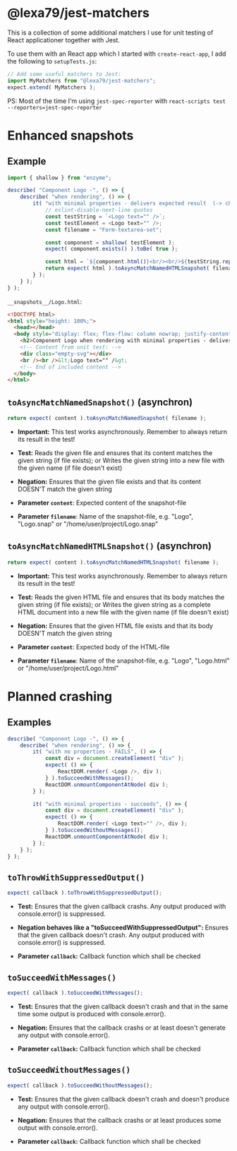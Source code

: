 # @lexa79/jest-matchers

This is a collection of some additional matchers I use for unit testing of React applicationer together with Jest.

To use them with an React app which I started with `create-react-app`, I add the following to `setupTests.js`:

``` js
// Add some useful matchers to Jest:
import MyMatchers from "@lexa79/jest-matchers";
expect.extend( MyMatchers );
```

PS: Most of the time I'm using `jest-spec-reporter` with `react-scripts test --reporters=jest-spec-reporter`

# Enhanced snapshots

## Example

``` js
import { shallow } from "enzyme";

describe( "Component Logo -", () => {
	describe( "when rendering", () => {
		it( "with minimal properties - delivers expected result  (-> check snapshot, too)", () => {
			// eslint-disable-next-line quotes
			const testString = `<Logo text="" />`;
			const testElement = <Logo text="" />;
			const filename = "Form-textarea-set";

			const component = shallow( testElement );
			expect( component.exists() ).toBe( true );

			const html = `${component.html()}<br/><br/>${testString.replace( "<", "&lt;" ).replace( ">", "&gt;" )}`;
			return expect( html ).toAsyncMatchNamedHTMLSnapshot( filename );
		} );
	} );
} );
```

`__snapshots__/Logo.html`:

``` html
<!DOCTYPE html>
<html style="height: 100%;">
  <head></head>
  <body style="display: flex; flex-flow: column nowrap; justify-content: center; align-items: center; height: 100%;">
    <h2>Component Logo when rendering with minimal properties - delivers expected result (-> check snapshot, too)</h2>
    <!-- Content from unit test: -->
    <div class="empty-svg"></div>
    <br /><br />&lt;Logo text="" /&gt;
    <!-- End of included content -->
  </body>
</html>
```

## `toAsyncMatchNamedSnapshot()` (asynchron)

``` js
return expect( content ).toAsyncMatchNamedSnapshot( filename );
```

* **Important:**
  This test works asynchronously. Remember to always return its result in the test!

* **Test:**
  Reads the given file and ensures that its content matches the given string (if file exists); or
  Writes the given string into a new file with the given name (if file doesn't exist)

* **Negation:**
  Ensures that the given file exists and that its content DOESN'T match the given string

* **Parameter `content`**:
  Expected content of the snapshot-file

* **Parameter `filename`**:
  Name of the snapshot-file, e.g. "Logo", "Logo.snap" or "/home/user/project/Logo.snap"

## `toAsyncMatchNamedHTMLSnapshot()` (asynchron)

``` js
return expect( content ).toAsyncMatchNamedHTMLSnapshot( filename );
```

* **Important:**
  This test works asynchronously. Remember to always return its result in the test!

* **Test:**
  Reads the given HTML file and ensures that its body matches the given string (if file exists); or
  Writes the given string as a complete HTML document into a new file with the given name (if file doesn't exist)

* **Negation:**
  Ensures that the given HTML file exists and that its body DOESN'T match the given string

* **Parameter `content`**:
  Expected body of the HTML-file

* **Parameter `filename`**:
  Name of the snapshot-file, e.g. "Logo", "Logo.html" or "/home/user/project/Logo.html"

# Planned crashing

## Examples

``` js
describe( "Component Logo -", () => {
	describe( "when rendering", () => {
		it( "with no properties - FAILS", () => {
			const div = document.createElement( "div" );
			expect( () => {
				ReactDOM.render( <Logo />, div );
			} ).toSucceedWithMessages();
			ReactDOM.unmountComponentAtNode( div );
		} );

		it( "with minimal properties - succeeds", () => {
			const div = document.createElement( "div" );
			expect( () => {
				ReactDOM.render( <Logo text="" />, div );
			} ).toSucceedWithoutMessages();
			ReactDOM.unmountComponentAtNode( div );
		} );
	} );
} );
```

## `toThrowWithSuppressedOutput()`

``` js
expect( callback ).toThrowWithSuppressedOutput();
```

* **Test:**
  Ensures that the given callback crashs.
  Any output produced with console.error() is suppressed.

* **Negation behaves like a "toSucceedWithSuppressedOutput":**
  Ensures that the given callback doesn't crash.
  Any output produced with console.error() is suppressed.

* **Parameter `callback`:**
  Callback function which shall be checked

## `toSucceedWithMessages()`

``` js
expect( callback ).toSucceedWithMessages();
```

* **Test:**
  Ensures that the given callback doesn't crash
  and that in the same time some output is produced with console.error().

* **Negation:**
  Ensures that the callback crashs or
  at least doesn't generate any output with console.error().

* **Parameter `callback`:**
  Callback function which shall be checked

## `toSucceedWithoutMessages()`

``` js
expect( callback ).toSucceedWithoutMessages();
```

* **Test:** 
  Ensures that the given callback doesn't crash
  and doesn't produce any output with console.error().

* **Negation:**
  Ensures that the callback crashs or
  at least produces some output with console.error().

* **Parameter `callback`:**
  Callback function which shall be checked

